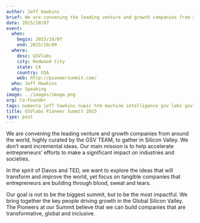```yaml
---
author: Jeff Hawkins
brief: We are convening the leading venture and growth companies from around the world, highly curated by the GSV TEAM, to gather in Silicon Valley. We don’t want incremental ideas
date: 2015/10/07
event:
  when:
    begin: 2015/10/07
    end: 2015/10/09
  where:
    desc: GSVlabs
    city: Redwood City
    state: CA
    country: USA
    web: http://pioneersummit.com/
  who: Jeff Hawkins
  why: Speaking
image: ../images/image.png
org: Co-Founder
tags: numenta jeff hawkins nupic htm machine intelligence gsv labs gsvlabs pioneer summit
title: GSVlabs Pioneer Summit 2015
type: post
---
```


We are convening the leading venture and growth companies from around the world,
highly curated by the GSV TEAM, to gather in Silicon Valley. We don’t want
incremental ideas. Our main mission is to help accelerate entrepreneurs’ efforts
to make a significant impact on industries and societies.

In the spirit of Davos and TED, we want to explore the ideas that will transform
and improve the world, yet focus on tangible companies that entrepreneurs are
building through blood, sweat and tears.

Our goal is not to be the biggest summit, but to be the most impactful. We bring
together the key people driving growth in the Global Silicon Valley. The
Pioneers at our Summit believe that we can build companies that are
transformative, global and inclusive.
